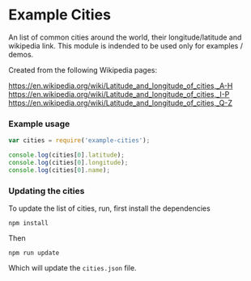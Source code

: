 # Example Cities

An list of common cities around the world, their longitude/latitude and
wikipedia link. This module is indended to be used only for examples / demos.

Created from the following Wikipedia pages:

https://en.wikipedia.org/wiki/Latitude_and_longitude_of_cities,_A-H
https://en.wikipedia.org/wiki/Latitude_and_longitude_of_cities,_I-P
https://en.wikipedia.org/wiki/Latitude_and_longitude_of_cities,_Q-Z

### Example usage

````js
var cities = require('example-cities');

console.log(cities[0].latitude);
console.log(cities[0].longitude);
console.log(cities[0].name);

````

### Updating the cities

To update the list of cities, run, first install the dependencies

    npm install

Then

    npm run update

Which will update the `cities.json` file.